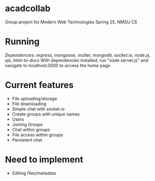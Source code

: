 # acadcollab
Group project for Modern Web Technologies Spring 25, NMSU CS

# Running 
*Dependencies: express, mongoose, multer, mongodb, socket.io, node.js, ejs, html-to-docx*
With dependencies installed, run "node server.js" and navigate to localhost:3000 to access the home page. 

# Current features
- File uploading/storage
- File downloading
- Simple chat with socket.io
- Create groups with unique names
- Users
- Joining Groups
- Chat within groups
- File access within groups 
- Persistent chat

# Need to implement
- Editing files/metadata
